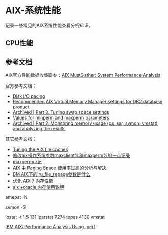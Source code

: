 # AIX-系统性能
记录一些常见的AIX系统性能查看分析知识。
## CPU性能

## 参考文档
AIX官方性能数据收集脚本：[AIX MustGather: System Performance Analysis](https://www.ibm.com/support/pages/node/875894)

官方参考文档：
- [Disk I/O pacing](https://www.ibm.com/docs/en/aix/7.1?topic=performance-disk-io-pacing)
- [Recommended AIX Virtual Memory Manager settings for DB2 database product](https://www.ibm.com/support/pages/recommended-aix-virtual-memory-manager-settings-db2-database-product)
- [Archived | Part 3, Tuning swap space settings](https://developer.ibm.com/articles/au-aix7memoryoptimize3/)
- [Values for minperm and maxperm parameters](https://www.ibm.com/docs/zh/aix/7.1?topic=tuning-values-minperm-maxperm-parameters)
- [Archived | Part 2, Monitoring memory usage (ps, sar, svmon, vmstat) and analyzing the results](https://developer.ibm.com/articles/au-aix7memoryoptimize2/?mhsrc=ibmsearch_a&mhq=Ken%20Milberg)

其它参考文档：
- [Tuning the AIX file caches](https://www.stix.id.au/wiki/Tuning_the_AIX_file_caches)
- [修改aix操作系统参数maxclient%和maxperm%的一点记录](https://blog.51cto.com/u_14036245/4372242)
- [maxperm小记](https://blog.csdn.net/freedomx1oa/article/details/52162098)
- [AIX 中 Paging Space 使用率过高的分析与解决](https://developer.aliyun.com/article/527407)
- [BM AIX下的lru_file_repage参数是什么](http://blog.if98.com/328131696/manage/33920.html)
- [优化 AIX 7 内存性能](https://developer.aliyun.com/article/510149?spm=a2c6h.14164896.0.0.541054b3BmqP64)
- [aix +oracle 内存使用说明](https://www.talkwithtrend.com/Question/76266)

amepat -N

svmon -G

iostat -t 1 5
131 
lparstat 
7274
topas
4130
vmstat 


[IBM AIX: Performance Analysis Using iperf](https://www.ibm.com/support/pages/node/886387)